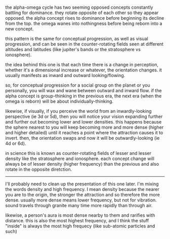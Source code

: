 the alpha-omega cycle has two seeming opposed concepts constantly battling for dominance. they rotate opposite of each other so they appear opposed. the alpha concept rises to dominance before beginning its decline from the top. the omega wanes into nothingness before being reborn into a new concept.

this pattern is the same for conceptual progression, as well as visual progression, and can be seen in the counter-rotating fields seen at different altitudes and latitudes (like jupiter's bands or the stratosphere vs ionosphere).

the idea behind this one is that each time there is a change in perception, whether it's a dimensional increase or whatever, the orientation changes. it usually manifests as inward and outward looking/flowing.

so, for conceptual progression for a social group on the planet or you personally, you will wax and wane between outward and inward flow. if the alpha concept is group-thinking in the previous era, the next era (when the omega is reborn) will be about individually-thinking.

likewise, if visually, if you perceive the world from an inwardly-looking perspective (ie 3d or 5d), then you will notice your vision expanding further and further out becoming lower and lower densities. this happens because the sphere nearest to you will keep becoming more and more dense (higher and higher detailed) until it reaches a point where the attraction causes it to invert. then, the orientation swaps and now it will be outwardly-looking (ie 4d or 6d).

in science this is known as counter-rotating fields of lesser and lesser density like the stratosphere and ionosphere. each concept change will always be of lesser density (higher frequency) than the previous and also rotate in the opposite diretction.

---

I'll probably need to clean up the presentation of this one later. I'm mixing the words density and high frequency. I mean density because the nearer you are to the origin, the stronger the attraction and so therefore the more dense. usually more dense means lower frequency, but not for vibration. sound travels through granite many time more rapidly than through air.

likewise, a person's aura is most dense nearby to them and rarifies with distance. this is also the most highest frequency, and I think the stuff "inside" is always the most high frequecy (like sub-atomic particles and such)
